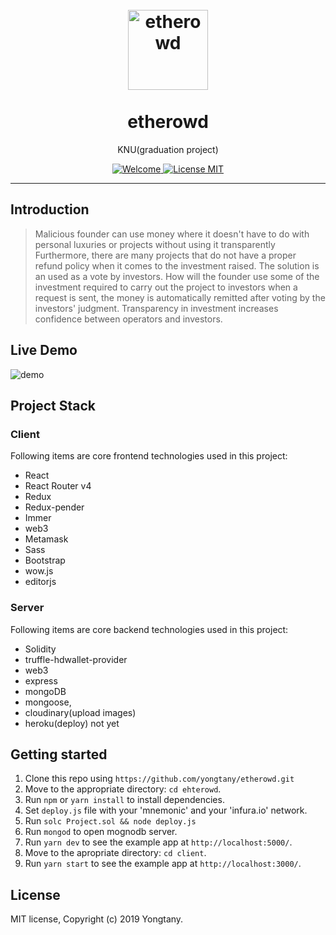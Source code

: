 <h1 align="center">
<br>
  <a href="https://github.com/etherowd"><img src="https://encrypted-tbn0.gstatic.com/images?q=tbn:ANd9GcQ0spW19FVKAeEJyOsmI4gjIIHi0Xv8ebAUaBUNAZDmanErRYFI" alt="etherowd" width="128"></a>
<br>
<br>
etherowd
</h1>

<p align="center">KNU(graduation project)</p>

<p align="center">
  <a href="https://github.com/yongtany/etherowd/edit/master/README.md">
    <img src="https://img.shields.io/badge/PRs-welcome-brightgreen.svg?style=flat-square" alt="Welcome">
  </a>
  <a href="https://opensource.org/licenses/MIT">
    <img src="https://img.shields.io/badge/license-MIT-blue.svg?style=flat-square" alt="License MIT">
  </a>
</p>

<hr />

## Introduction

> Malicious founder can use money where it doesn't have to do with personal luxuries or projects without using it transparently Furthermore, there are many projects that do not have a proper refund policy when it comes to the investment raised.
The solution is an used as a vote by investors. How will the founder use some of the investment required to carry out the project to investors when a request is sent, the money is automatically remitted after voting by the investors' judgment. Transparency in investment increases confidence between operators and investors.

## Live Demo
![demo](https://res.cloudinary.com/djs4injum/image/upload/v1575545214/landing.gif)

## Project Stack

### Client

Following items are core frontend technologies used in this project:

- React
- React Router v4
- Redux
- Redux-pender
- Immer
- web3
- Metamask
- Sass
- Bootstrap
- wow.js
- editorjs

### Server

Following items are core backend technologies used in this project:

- Solidity
- truffle-hdwallet-provider
- web3
- express
- mongoDB
- mongoose,
- cloudinary(upload images)
- heroku(deploy) not yet

## Getting started

1. Clone this repo using `https://github.com/yongtany/etherowd.git`
2. Move to the appropriate directory: `cd ehterowd`.
3. Run `npm` or `yarn install` to install dependencies.
4. Set `deploy.js` file with your 'mnemonic' and your 'infura.io' network.
5. Run `solc Project.sol && node deploy.js` 
5. Run `mongod` to open mognodb server.
6. Run `yarn dev` to see the example app at `http://localhost:5000/`.
7. Move to the apropriate directory: `cd client`.
8. Run `yarn start` to see the example app at `http://localhost:3000/`.

## License

MIT license, Copyright (c) 2019 Yongtany.
